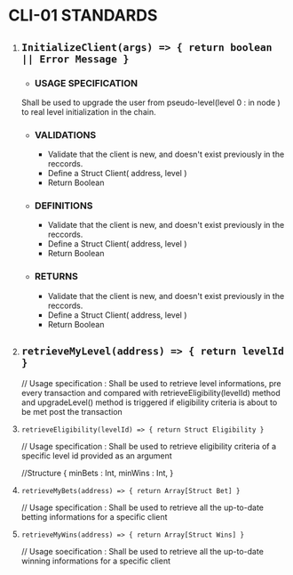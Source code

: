 # CLI-01 STANDARDS

1. ## `InitializeClient(args) => { return boolean || Error Message }`

    - ### **USAGE SPECIFICATION**

    Shall be used to upgrade the user from pseudo-level(level 0 : in node ) to real level initialization in the chain.

    - ### **VALIDATIONS**

        - Validate that the client is new, and doesn't exist previously in the reccords.
        - Define a Struct Client( address, level )
        - Return Boolean

    - ### **DEFINITIONS**

        - Validate that the client is new, and doesn't exist previously in the reccords.
        - Define a Struct Client( address, level )
        - Return Boolean

    - ### **RETURNS**

        - Validate that the client is new, and doesn't exist previously in the reccords.
        - Define a Struct Client( address, level )
        - Return Boolean

2. ## `retrieveMyLevel(address) => { return levelId }`

    // Usage specification : Shall be used to retrieve level informations, pre every transaction and compared with retrieveEligibility(levelId) method and upgradeLevel() method is triggered if eligibility criteria is about to be met post the transaction

3. `retrieveEligibility(levelId) => { return Struct Eligibility }`

    // Usage specification : Shall be used to retrieve eligibility criteria of a specific level id provided as an argument

    //Structure
    {
    minBets : Int,
    minWins : Int,
    }

4. `retrieveMyBets(address) => { return Array[Struct Bet] }`

    // Usage specification : Shall be used to retrieve all the up-to-date betting informations for a specific client

5. `retrieveMyWins(address) => { return Array[Struct Wins] }`

    // Usage soecification : Shall be used to retrieve all the up-to-date winning informations for a specific client
